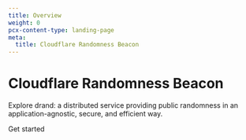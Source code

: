```yaml
---
title: Overview
weight: 0
pcx-content-type: landing-page
meta:
  title: Cloudflare Randomness Beacon
---
```


# Cloudflare Randomness Beacon

<ContentColumn>

Explore drand: a distributed service providing public randomness in an application-agnostic, secure, and efficient way.

<p>
  <bongo:button type="primary" href="/about">
    Get started
  </bongo:button>
</p>

</ContentColumn>